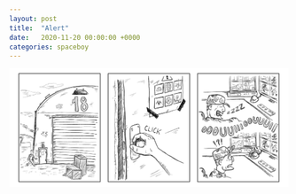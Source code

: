```yaml
---
layout: post
title:  "Alert"
date:   2020-11-20 00:00:00 +0000
categories: spaceboy
---
```


[![Alert](spaceboy/06%20-%20alert.png)](spaceboy/06%20-%20alert.png)

